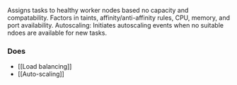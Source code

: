 Assigns tasks to healthy worker nodes based no capacity and compatability. Factors in taints, affinity/anti-affinity rules, CPU, memory, and port availability. Autoscaling: Initiates autoscaling events when no suitable ndoes are available for new tasks.
### Does
- [[Load balancing]]
- [[Auto-scaling]]